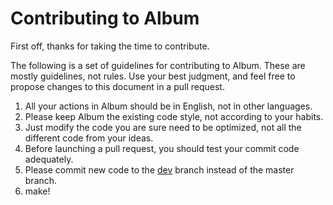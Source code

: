 # Contributing to Album
First off, thanks for taking the time to contribute.  

The following is a set of guidelines for contributing to Album. These are mostly guidelines, not rules. Use your best judgment, and feel free to propose changes to this document in a pull request.

1. All your actions in Album should be in English, not in other languages.
2. Please keep Album the existing code style, not according to your habits.
3. Just modify the code you are sure need to be optimized, not all the different code from your ideas.
4. Before launching a pull request, you should test your commit code adequately.
5. Please commit new code to the [dev](https://github.com/yanzhenjie/Album/tree/dev) branch instead of the master branch.
6. make!
   
   
